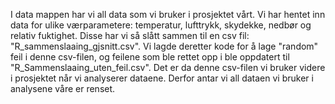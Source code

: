 I data mappen har vi all data som vi bruker i prosjektet vårt. Vi har hentet inn data for ulike værparametere: temperatur, lufttrykk, skydekke, nedbør og relativ fuktighet. Disse har vi så slått sammen til en csv fil: "R_sammenslaaing_gjsnitt.csv". Vi lagde deretter kode for å lage "random" feil i denne csv-filen, og feilene som ble rettet opp i ble oppdatert til "R_Sammenslaaing_uten_feil.csv". Det er da denne csv-filen vi bruker videre i prosjektet når vi analyserer dataene. Derfor antar vi all dataen vi bruker i analysene våre er renset. 